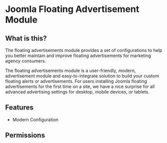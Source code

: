 # Joomla Floating Advertisement Module


What is this?
---------------------
The floating advertisements module provides a set of configurations to help you better maintain and improve floating advertisements for marketing agency consumers.

The floating advertisements module is a user-friendly, modern, advertisement module and easy-to-integrate solution to build your custom floating alerts or advertisements. For users installing Joomla floating advertisements for the first time on a site, we have a nice surprise for all advanced advertising settings for desktop, mobile devices, or tablets.

Features
---------------------
- Modern Configuration


Permissions
---------------------
